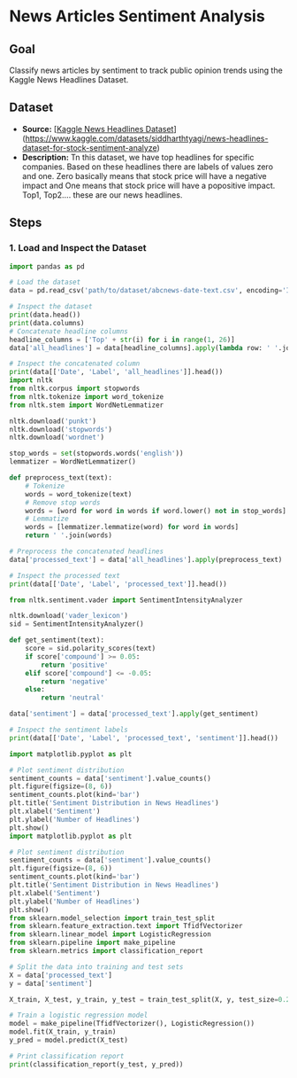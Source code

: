 # News Articles Sentiment Analysis

## Goal
Classify news articles by sentiment to track public opinion trends using the Kaggle News Headlines Dataset.

## Dataset
- **Source:** [[Kaggle News Headlines Dataset](https://www.kaggle.com/therohk/million-headlines)](https://www.kaggle.com/datasets/siddharthtyagi/news-headlines-dataset-for-stock-sentiment-analyze)
- **Description:** Tn this dataset, we have top headlines for specific companies. Based on these headlines there are labels of values zero and one. Zero basically means that stock price will have a negative impact and One means that stock price will have a popositive impact.
Top1, Top2…. these are our news headlines.

## Steps

### 1. Load and Inspect the Dataset
```python
import pandas as pd

# Load the dataset
data = pd.read_csv('path/to/dataset/abcnews-date-text.csv', encoding='ISO-8859-1')

# Inspect the dataset
print(data.head())
print(data.columns)
# Concatenate headline columns
headline_columns = ['Top' + str(i) for i in range(1, 26)]
data['all_headlines'] = data[headline_columns].apply(lambda row: ' '.join(row.values.astype(str)), axis=1)

# Inspect the concatenated column
print(data[['Date', 'Label', 'all_headlines']].head())
import nltk
from nltk.corpus import stopwords
from nltk.tokenize import word_tokenize
from nltk.stem import WordNetLemmatizer

nltk.download('punkt')
nltk.download('stopwords')
nltk.download('wordnet')

stop_words = set(stopwords.words('english'))
lemmatizer = WordNetLemmatizer()

def preprocess_text(text):
    # Tokenize
    words = word_tokenize(text)
    # Remove stop words
    words = [word for word in words if word.lower() not in stop_words]
    # Lemmatize
    words = [lemmatizer.lemmatize(word) for word in words]
    return ' '.join(words)

# Preprocess the concatenated headlines
data['processed_text'] = data['all_headlines'].apply(preprocess_text)

# Inspect the processed text
print(data[['Date', 'Label', 'processed_text']].head())

from nltk.sentiment.vader import SentimentIntensityAnalyzer

nltk.download('vader_lexicon')
sid = SentimentIntensityAnalyzer()

def get_sentiment(text):
    score = sid.polarity_scores(text)
    if score['compound'] >= 0.05:
        return 'positive'
    elif score['compound'] <= -0.05:
        return 'negative'
    else:
        return 'neutral'

data['sentiment'] = data['processed_text'].apply(get_sentiment)

# Inspect the sentiment labels
print(data[['Date', 'Label', 'processed_text', 'sentiment']].head())

import matplotlib.pyplot as plt

# Plot sentiment distribution
sentiment_counts = data['sentiment'].value_counts()
plt.figure(figsize=(8, 6))
sentiment_counts.plot(kind='bar')
plt.title('Sentiment Distribution in News Headlines')
plt.xlabel('Sentiment')
plt.ylabel('Number of Headlines')
plt.show()
import matplotlib.pyplot as plt

# Plot sentiment distribution
sentiment_counts = data['sentiment'].value_counts()
plt.figure(figsize=(8, 6))
sentiment_counts.plot(kind='bar')
plt.title('Sentiment Distribution in News Headlines')
plt.xlabel('Sentiment')
plt.ylabel('Number of Headlines')
plt.show()
from sklearn.model_selection import train_test_split
from sklearn.feature_extraction.text import TfidfVectorizer
from sklearn.linear_model import LogisticRegression
from sklearn.pipeline import make_pipeline
from sklearn.metrics import classification_report

# Split the data into training and test sets
X = data['processed_text']
y = data['sentiment']

X_train, X_test, y_train, y_test = train_test_split(X, y, test_size=0.2, random_state=42)

# Train a logistic regression model
model = make_pipeline(TfidfVectorizer(), LogisticRegression())
model.fit(X_train, y_train)
y_pred = model.predict(X_test)

# Print classification report
print(classification_report(y_test, y_pred))

